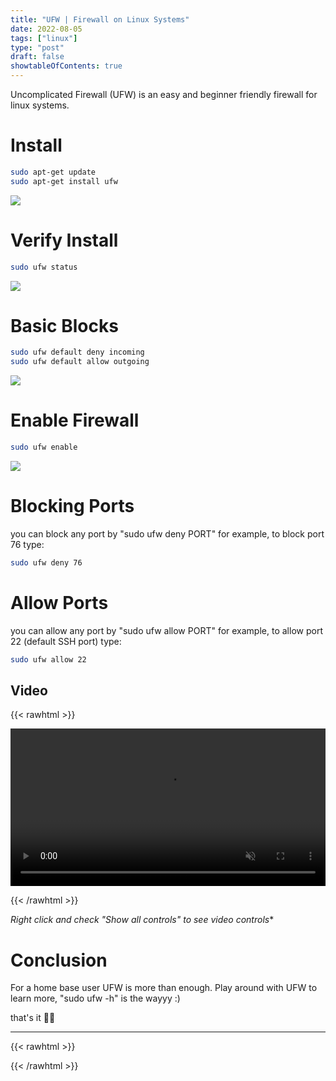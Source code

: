 ```yaml
---
title: "UFW | Firewall on Linux Systems"
date: 2022-08-05
tags: ["linux"]
type: "post"
draft: false
showtableOfContents: true
---
```


Uncomplicated Firewall (UFW) is an easy and beginner friendly firewall for linux systems.

# Install 

```bash
sudo apt-get update  
sudo apt-get install ufw  
```
![](/images/guides/linux-firewall/2022.png)

# Verify Install

```bash
sudo ufw status
```
![](/images/guides/linux-firewall/2022_1.png)

# Basic Blocks

```bash
sudo ufw default deny incoming  
sudo ufw default allow outgoing
```
![](/images/guides/linux-firewall/2022_2.png)

# Enable Firewall

```bash
sudo ufw enable
```
![](/images/guides/linux-firewall/2022_3.png)

# Blocking Ports

you can block any port by "sudo ufw deny PORT" for example, to block port 76 type: 

```bash
sudo ufw deny 76
```

# Allow Ports

you can allow any port by "sudo ufw allow PORT" for example, to allow port 22 (default SSH port) type:

```bash 
sudo ufw allow 22
```

## Video

{{< rawhtml >}} 

<video width=100% muted autoplay loop>
    <source src="/images/guides/linux-firewall/video.m4v" type="video/webm">
        your browser doesn't support video tag.
</video>

{{< /rawhtml >}}

*Right click and check "Show all controls" to see video controls**

# Conclusion

For a home base user UFW is more than enough. Play around with UFW to learn more, "sudo ufw -h" is the wayyy :) 

that's it ✌🏽

-------------------------------------------------------------
{{< rawhtml >}} 
<script src="https://utteranc.es/client.js"
        repo="mansoorbarri/website"
        issue-term="title"
        theme="dark-blue"
        crossorigin="anonymous"
        async>
</script>
{{< /rawhtml >}}
